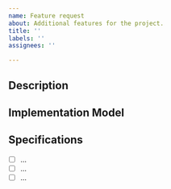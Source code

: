 ```yaml
---
name: Feature request
about: Additional features for the project.
title: ''
labels: ''
assignees: ''

---
```


## Description

<!-- Describe the proposed feature and how the project could benefit from it. -->

## Implementation Model

<!-- (Optional) If available, outline the possible steps to take (e.g. lines of code to change, architectural details, etc.) to implement the feature. -->

## Specifications

<!-- (Optional) List any available specifications for this issue with checkbox lists. -->

- [ ] ...
- [ ] ...
- [ ] ...
